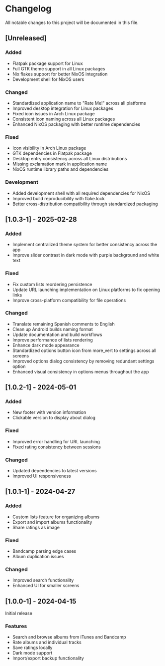 # Changelog

All notable changes to this project will be documented in this file.

## [Unreleased]

### Added
- Flatpak package support for Linux
- Full GTK theme support in all Linux packages
- Nix flakes support for better NixOS integration
- Development shell for NixOS users

### Changed
- Standardized application name to "Rate Me!" across all platforms
- Improved desktop integration for Linux packages
- Fixed icon issues in Arch Linux package
- Consistent icon naming across all Linux packages
- Enhanced NixOS packaging with better runtime dependencies

### Fixed
- Icon visibility in Arch Linux package
- GTK dependencies in Flatpak package
- Desktop entry consistency across all Linux distributions
- Missing exclamation mark in application name
- NixOS runtime library paths and dependencies

### Development
- Added development shell with all required dependencies for NixOS
- Improved build reproducibility with flake.lock
- Better cross-distribution compatibility through standardized packaging

## [1.0.3-1] - 2025-02-28

### Added
- Implement centralized theme system for better consistency across the app
- Improve slider contrast in dark mode with purple background and white text

### Fixed
- Fix custom lists reordering persistence
- Update URL launching implementation on Linux platforms to fix opening links
- Improve cross-platform compatibility for file operations

### Changed
- Translate remaining Spanish comments to English
- Clean up Android builds naming format
- Update documentation and build workflows
- Improve performance of lists rendering
- Enhance dark mode appearance
- Standardized options button icon from more_vert to settings across all screens
- Improved options dialog consistency by removing redundant settings option
- Enhanced visual consistency in options menus throughout the app

## [1.0.2-1] - 2024-05-01

### Added
- New footer with version information
- Clickable version to display about dialog

### Fixed
- Improved error handling for URL launching
- Fixed rating consistency between sessions

### Changed
- Updated dependencies to latest versions
- Improved UI responsiveness

## [1.0.1-1] - 2024-04-27

### Added
- Custom lists feature for organizing albums
- Export and import albums functionality
- Share ratings as image

### Fixed
- Bandcamp parsing edge cases
- Album duplication issues

### Changed
- Improved search functionality
- Enhanced UI for smaller screens

## [1.0.0-1] - 2024-04-15

Initial release

### Features
- Search and browse albums from iTunes and Bandcamp
- Rate albums and individual tracks
- Save ratings locally
- Dark mode support
- Import/export backup functionality
